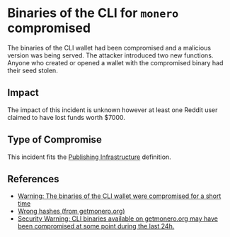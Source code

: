 <!-- cspell:ignore monero -->
<!-- cspell:ignore getmonero -->

# Binaries of the CLI for `monero` compromised

The binaries of the CLI wallet had been compromised and a malicious version was
being served. The attacker introduced two new functions. Anyone who created or
opened a wallet with the compromised binary had their seed stolen.

## Impact

The impact of this incident is unknown however at least one Reddit user claimed
to have lost funds worth $7000.

## Type of Compromise

This incident fits the
[Publishing Infrastructure](../compromise-definitions.md#publishing-infrastructure)
definition.

## References

- [Warning: The binaries of the CLI wallet were compromised for a short time](https://web.getmonero.org/2019/11/19/warning-compromised-binaries.html)
- [Wrong hashes (from getmonero.org)](https://github.com/monero-project/monero/issues/6151)
- [Security Warning: CLI binaries available on getmonero.org may have been compromised at some point during the last 24h.](https://www.reddit.com/r/Monero/comments/dyfozs/security_warning_cli_binaries_available_on/)
